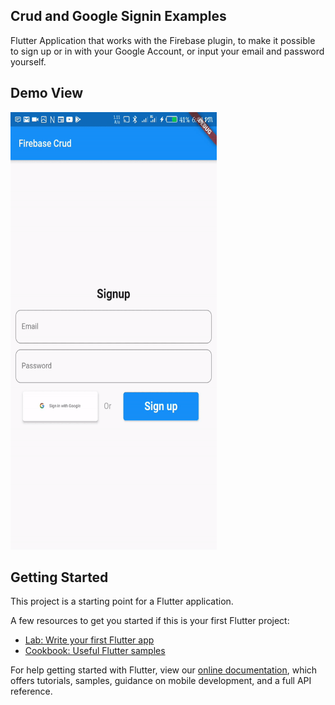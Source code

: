 ## Crud and Google Signin Examples

Flutter Application that works with the Firebase plugin, to make it possible to sign up or in with your Google Account, or input your email and password yourself.

## Demo View
<img src='https://github.com/quiet-programmer/crud_and_signin_with_firebase/blob/master/ss/ezgif.com-video-to-gif.gif' width='330' height='700'>

## Getting Started

This project is a starting point for a Flutter application.

A few resources to get you started if this is your first Flutter project:

- [Lab: Write your first Flutter app](https://flutter.dev/docs/get-started/codelab)
- [Cookbook: Useful Flutter samples](https://flutter.dev/docs/cookbook)

For help getting started with Flutter, view our
[online documentation](https://flutter.dev/docs), which offers tutorials,
samples, guidance on mobile development, and a full API reference.

